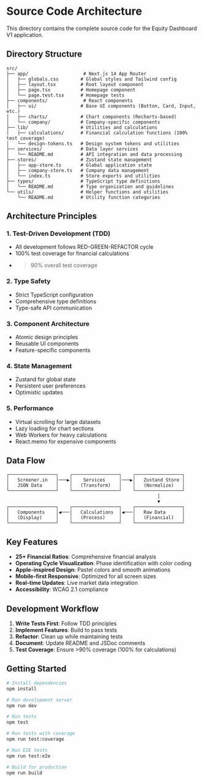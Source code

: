 # Source Code Architecture

This directory contains the complete source code for the Equity Dashboard V1 application.

## Directory Structure

```
src/
├── app/                    # Next.js 14 App Router
│   ├── globals.css        # Global styles and Tailwind config
│   ├── layout.tsx         # Root layout component
│   ├── page.tsx           # Homepage component
│   └── page.test.tsx      # Homepage tests
├── components/             # React components
│   ├── ui/                # Base UI components (Button, Card, Input, etc.)
│   ├── charts/            # Chart components (Recharts-based)
│   └── company/           # Company-specific components
├── lib/                   # Utilities and calculations
│   ├── calculations/      # Financial calculation functions (100% test coverage)
│   └── design-tokens.ts   # Design system tokens and utilities
├── services/              # Data layer services
│   └── README.md          # API integration and data processing
├── stores/                # Zustand state management
│   ├── app-store.ts       # Global application state
│   ├── company-store.ts   # Company data management
│   └── index.ts           # Store exports and utilities
├── types/                 # TypeScript type definitions
│   └── README.md          # Type organization and guidelines
└── utils/                 # Helper functions and utilities
    └── README.md          # Utility function categories
```

## Architecture Principles

### 1. **Test-Driven Development (TDD)**
- All development follows RED-GREEN-REFACTOR cycle
- 100% test coverage for financial calculations
- >90% overall test coverage

### 2. **Type Safety**
- Strict TypeScript configuration
- Comprehensive type definitions
- Type-safe API communication

### 3. **Component Architecture**
- Atomic design principles
- Reusable UI components
- Feature-specific components

### 4. **State Management**
- Zustand for global state
- Persistent user preferences
- Optimistic updates

### 5. **Performance**
- Virtual scrolling for large datasets
- Lazy loading for chart sections
- Web Workers for heavy calculations
- React.memo for expensive components

## Data Flow

```
┌─────────────────┐    ┌─────────────────┐    ┌─────────────────┐
│   Screener.in   │───▶│    Services     │───▶│   Zustand Store │
│   JSON Data     │    │   (Transform)   │    │   (Normalize)   │
└─────────────────┘    └─────────────────┘    └─────────────────┘
                                                       │
                                                       ▼
┌─────────────────┐    ┌─────────────────┐    ┌─────────────────┐
│   Components    │◀───│   Calculations  │◀───│   Raw Data      │
│   (Display)     │    │   (Process)     │    │   (Financial)   │
└─────────────────┘    └─────────────────┘    └─────────────────┘
```

## Key Features

- **25+ Financial Ratios**: Comprehensive financial analysis
- **Operating Cycle Visualization**: Phase identification with color coding
- **Apple-inspired Design**: Pastel colors and smooth animations
- **Mobile-first Responsive**: Optimized for all screen sizes
- **Real-time Updates**: Live market data integration
- **Accessibility**: WCAG 2.1 compliance

## Development Workflow

1. **Write Tests First**: Follow TDD principles
2. **Implement Features**: Build to pass tests
3. **Refactor**: Clean up while maintaining tests
4. **Document**: Update README and JSDoc comments
5. **Test Coverage**: Ensure >90% coverage (100% for calculations)

## Getting Started

```bash
# Install dependencies
npm install

# Run development server
npm run dev

# Run tests
npm test

# Run tests with coverage
npm run test:coverage

# Run E2E tests
npm run test:e2e

# Build for production
npm run build
``` 